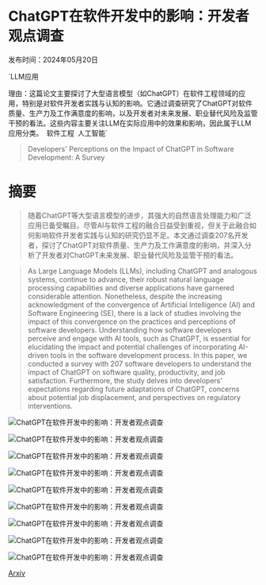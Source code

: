 # ChatGPT在软件开发中的影响：开发者观点调查

发布时间：2024年05月20日

`LLM应用

理由：这篇论文主要探讨了大型语言模型（如ChatGPT）在软件工程领域的应用，特别是对软件开发者实践与认知的影响。它通过调查研究了ChatGPT对软件质量、生产力及工作满意度的影响，以及开发者对未来发展、职业替代风险及监管干预的看法。这些内容主要关注LLM在实际应用中的效果和影响，因此属于LLM应用分类。` `软件工程` `人工智能`

> Developers' Perceptions on the Impact of ChatGPT in Software Development: A Survey

# 摘要

> 随着ChatGPT等大型语言模型的进步，其强大的自然语言处理能力和广泛应用已备受瞩目。尽管AI与软件工程的融合日益受到重视，但关于此融合如何影响软件开发者实践与认知的研究仍显不足。本文通过调查207名开发者，探讨了ChatGPT对软件质量、生产力及工作满意度的影响，并深入分析了开发者对ChatGPT未来发展、职业替代风险及监管干预的看法。

> As Large Language Models (LLMs), including ChatGPT and analogous systems, continue to advance, their robust natural language processing capabilities and diverse applications have garnered considerable attention. Nonetheless, despite the increasing acknowledgment of the convergence of Artificial Intelligence (AI) and Software Engineering (SE), there is a lack of studies involving the impact of this convergence on the practices and perceptions of software developers. Understanding how software developers perceive and engage with AI tools, such as ChatGPT, is essential for elucidating the impact and potential challenges of incorporating AI-driven tools in the software development process. In this paper, we conducted a survey with 207 software developers to understand the impact of ChatGPT on software quality, productivity, and job satisfaction. Furthermore, the study delves into developers' expectations regarding future adaptations of ChatGPT, concerns about potential job displacement, and perspectives on regulatory interventions.

![ChatGPT在软件开发中的影响：开发者观点调查](../../../paper_images/2405.12195/x1.png)

![ChatGPT在软件开发中的影响：开发者观点调查](../../../paper_images/2405.12195/x2.png)

![ChatGPT在软件开发中的影响：开发者观点调查](../../../paper_images/2405.12195/x3.png)

![ChatGPT在软件开发中的影响：开发者观点调查](../../../paper_images/2405.12195/x4.png)

![ChatGPT在软件开发中的影响：开发者观点调查](../../../paper_images/2405.12195/Incorporating_plot.png)

![ChatGPT在软件开发中的影响：开发者观点调查](../../../paper_images/2405.12195/Regulation_plot.png)

![ChatGPT在软件开发中的影响：开发者观点调查](../../../paper_images/2405.12195/Layoff_plot.png)

![ChatGPT在软件开发中的影响：开发者观点调查](../../../paper_images/2405.12195/Automation_plot.png)

![ChatGPT在软件开发中的影响：开发者观点调查](../../../paper_images/2405.12195/Replace_tasks_plot.png)

[Arxiv](https://arxiv.org/abs/2405.12195)